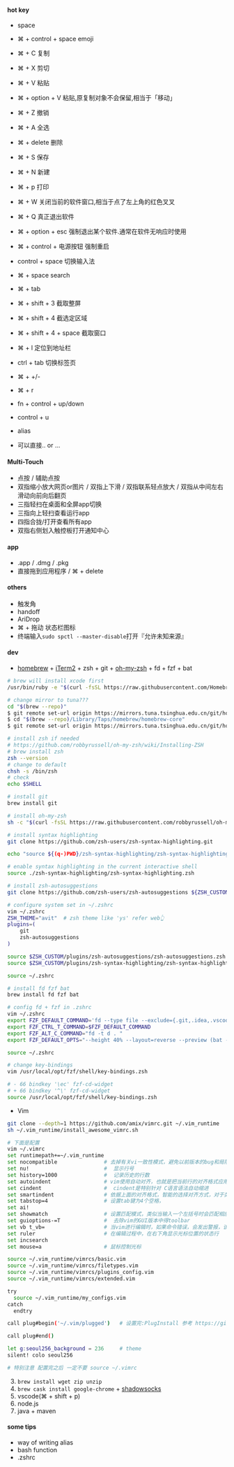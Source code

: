 #### hot key

- space
- ⌘ + control + space emoji

- ⌘ + C 复制
- ⌘ + X 剪切
- ⌘ + V 粘贴
- ⌘ + option + V 粘贴,原复制对象不会保留,相当于「移动」
- ⌘ + Z 撤销
- ⌘ + A 全选
- ⌘ + delete 删除
- ⌘ + S 保存
- ⌘ + N 新建
- ⌘ + p 打印

- ⌘ + W 关闭当前的软件窗口,相当于点了左上角的红色叉叉
- ⌘ + Q 真正退出软件
- ⌘ + option + esc 强制退出某个软件.通常在软件无响应时使用
- ⌘ + control + 电源按钮 强制重启

- control + space 切换输入法
- ⌘ + space search
- ⌘ + tab

- ⌘ + shift + 3 截取整屏
- ⌘ + shift + 4 截选定区域
- ⌘ + shift + 4 + space 截取窗口

- ⌘ + l 定位到地址栏
- ctrl + tab 切换标签页
- ⌘ + +/-
- ⌘ + r

- fn + control + up/down
- control + u
- alias
- 可以直接.. or ...

#### Multi-Touch

- 点按 / 辅助点按
- 双指缩小放大网页or图片 / 双指上下滑 / 双指联系轻点放大 / 双指从中间左右滑动向前向后翻页
- 三指轻扫在桌面和全屏app切换
- 三指向上轻扫查看运行app
- 四指合拢/打开查看所有app
- 双指右侧划入触控板打开通知中心

#### app

- .app / .dmg / .pkg
- 直接拖到应用程序 / ⌘ + delete

#### others
- 触发角
- handoff
- AriDrop
- ⌘ + 拖动 状态栏图标
- 终端输入`sudo spctl --master-disable`打开『允许未知来源』

#### dev

- [homebrew](https://brew.sh/) + [iTerm2](https://iterm2.com/) + zsh + git + [oh-my-zsh](https://github.com/robbyrussell/oh-my-zsh) + fd + fzf + bat
```bash
# brew will install xcode first
/usr/bin/ruby -e "$(curl -fsSL https://raw.githubusercontent.com/Homebrew/install/master/install)"

# change mirror to tuna???
cd "$(brew --repo)"
$ git remote set-url origin https://mirrors.tuna.tsinghua.edu.cn/git/homebrew/brew.git
$ cd "$(brew --repo)/Library/Taps/homebrew/homebrew-core"
$ git remote set-url origin https://mirrors.tuna.tsinghua.edu.cn/git/homebrew/homebrew-core.git

# install zsh if needed
# https://github.com/robbyrussell/oh-my-zsh/wiki/Installing-ZSH
# brew install zsh
zsh --version
# change to default
chsh -s /bin/zsh
# check
echo $SHELL

# install git
brew install git

# install oh-my-zsh
sh -c "$(curl -fsSL https://raw.githubusercontent.com/robbyrussell/oh-my-zsh/master/tools/install.sh)"

# install syntax highlighting
git clone https://github.com/zsh-users/zsh-syntax-highlighting.git

echo "source ${(q-)PWD}/zsh-syntax-highlighting/zsh-syntax-highlighting.zsh" >> ${ZDOTDIR:-$HOME}/.zshrc

# enable syntax highlighting in the current interactive shell
source ./zsh-syntax-highlighting/zsh-syntax-highlighting.zsh

# install zsh-autosuggestions
git clone https://github.com/zsh-users/zsh-autosuggestions ${ZSH_CUSTOM:-~/.oh-my-zsh/custom}/plugins/zsh-autosuggestions

# configure system set in ~/.zshrc
vim ~/.zshrc
ZSH_THEME="avit"  # zsh theme like 'ys' refer web👆
plugins=(
    git
    zsh-autosuggestions
)

source $ZSH_CUSTOM/plugins/zsh-autosuggestions/zsh-autosuggestions.zsh
source $ZSH_CUSTOM/plugins/zsh-syntax-highlighting/zsh-syntax-highlighting.zsh

source ~/.zshrc

# install fd fzf bat
brew install fd fzf bat

# config fd + fzf in .zshrc
vim ~/.zshrc
export FZF_DEFAULT_COMMAND='fd --type file --exclude={.git,.idea,.vscode,.sass-cache,node_modules}'
export FZF_CTRL_T_COMMAND=$FZF_DEFAULT_COMMAND
export FZF_ALT_C_COMMAND="fd -t d . "
export FZF_DEFAULT_OPTS="--height 40% --layout=reverse --preview (bat --style=numbers --color=always {} || cat {}) 2> /dev/null | head -500'"

source ~/.zshrc

# change key-bindings
vim /usr/local/opt/fzf/shell/key-bindings.zsh

# - 66 bindkey '\ec' fzf-cd-widget
# + 66 bindkey '^\' fzf-cd-widget
source /usr/local/opt/fzf/shell/key-bindings.zsh
```
- Vim
```bash
git clone --depth=1 https://github.com/amix/vimrc.git ~/.vim_runtime
sh ~/.vim_runtime/install_awesome_vimrc.sh

# 下面是配置
vim ~/.vimrc
set runtimepath+=~/.vim_runtime
set nocompatible               # 去掉有关vi一致性模式，避免以前版本的bug和局限
set nu!                        #  显示行号
set history=1000               #  记录历史的行数
set autoindent                 # vim使用自动对齐，也就是把当前行的对齐格式应用到下一行(自动缩进)
set cindent                    #  cindent是特别针对 C语言语法自动缩进
set smartindent                # 依据上面的对齐格式，智能的选择对齐方式，对于类似C语言编写上有用
set tabstop=4                  # 设置tab键为4个空格，
set ai!
set showmatch                  # 设置匹配模式，类似当输入一个左括号时会匹配相应的右括号
set guioptions-=T              #  去除vim的GUI版本中得toolbar
set vb t_vb=                   # 当vim进行编辑时，如果命令错误，会发出警报，该设置去掉警报
set ruler                      # 在编辑过程中，在右下角显示光标位置的状态行
set incsearch
set mouse=a                    # 鼠标控制光标

source ~/.vim_runtime/vimrcs/basic.vim
source ~/.vim_runtime/vimrcs/filetypes.vim
source ~/.vim_runtime/vimrcs/plugins_config.vim
source ~/.vim_runtime/vimrcs/extended.vim

try
  source ~/.vim_runtime/my_configs.vim
catch
  endtry

call plug#begin('~/.vim/plugged')   # 设置完:PlugInstall 参考 https://github.com/junegunn/vim-plug

call plug#end()

let g:seoul256_background = 236     # theme
silent! colo seoul256

# 特别注意 配置完之后 一定不要 source ~/.vimrc
```
3. `brew install wget zip unzip`
4. `brew cask install google-chrome` + [shadowsocks](https://github.com/shadowsocks/ShadowsocksX-NG/releases)
5. vscode(⌘ + shift + p)
6. node.js
7. java + maven

#### some tips

- way of writing alias
- bash function
- .zshrc